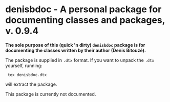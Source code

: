 denisbdoc - A personal package for documenting classes and packages, v. 0.9.4
=============================================================================

**The sole purpose of this (quick 'n dirty) `denisbdoc` package is for
documenting the classes written by their author (Denis Bitouzé).**

The package is supplied in `.dtx` format. If you want to unpack the `.dtx`
yourself, running:

     tex denisbdoc.dtx

will extract the package.

This package is currently not documented.
